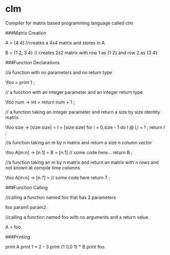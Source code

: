 clm
===

Compiler for matrix based programming language called clm

###Matrix Creation


A = [4:4] //creates a 4x4 matrix and stores in A

B = {1 2, 3 4} // creates 2x2 matrix with row 1 as {1 2} and row 2 as {3 4}

###Function Declarations


//a function with no parameters and no return type

\foo =
  print 1
;

// a function with an integer parameter and an integer return type

\foo num -> int =
  return num + 1
;

// a function taking an integer parameter and return a size by size identity matrix

\foo size -> [size:size] =
	I = [size:size]
	for i = 0,size - 1 do
		I @ i,i = 1
	;
	return I
;

//a function taking an m by n matrix and return a size n column vector

\foo A[m:n] -> [n:1] =
  B = [n:1]
  // some code here...
  return B
;

//a function taking an m by n matrix and return an matrix with n rows and not known at compile time columns

\foo A[m:n] -> [n:?] =
  // some code here
  return T
;

###Function Calling


//calling a function named foo that has 2 parameters

foo param1 param2.

//calling a function named foo with no arguments and a return value

A = foo.

###Printing

print A
print 1 * 2 - 3
print {1 0,0 1} * B
print foo.

